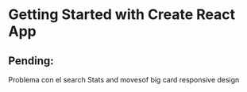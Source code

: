 # Getting Started with Create React App

## Pending:

Problema con el search
Stats and movesof big card
responsive design
